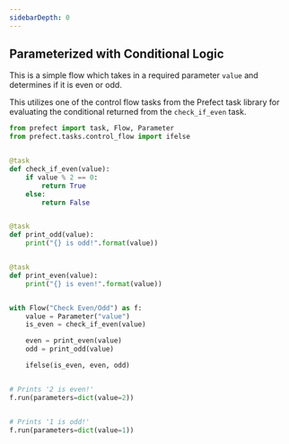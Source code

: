 ```yaml
---
sidebarDepth: 0
---
```


## Parameterized with Conditional Logic

This is a simple flow which takes in a required parameter `value` and determines if it is even or odd.

This utilizes one of the control flow tasks from the Prefect task library for evaluating
the conditional returned from the `check_if_even` task.

```python
from prefect import task, Flow, Parameter
from prefect.tasks.control_flow import ifelse


@task
def check_if_even(value):
    if value % 2 == 0:
        return True
    else:
        return False


@task
def print_odd(value):
    print("{} is odd!".format(value))


@task
def print_even(value):
    print("{} is even!".format(value))


with Flow("Check Even/Odd") as f:
    value = Parameter("value")
    is_even = check_if_even(value)

    even = print_even(value)
    odd = print_odd(value)

    ifelse(is_even, even, odd)


# Prints '2 is even!'
f.run(parameters=dict(value=2))


# Prints '1 is odd!'
f.run(parameters=dict(value=1))
```
